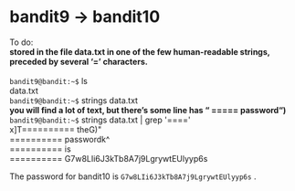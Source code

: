 # bandit9 -> bandit10<br/>
To do:<br/>
<b>stored in the file data.txt in one of the few human-readable strings, preceded by several ‘=’ characters.</b><br/><br/>
```bandit9@bandit:~$``` ls<br/>
data.txt<br/>
```bandit9@bandit:~$``` strings data.txt <br/>
<b>you will find a lot of text, but there’s some line has “ ===== password“)</b><br/>
```bandit9@bandit:~$``` strings data.txt | grep '===='<br/>
x]T========== theG)"<br/>
========== passwordk^<br/>
========== is<br/>
========== G7w8LIi6J3kTb8A7j9LgrywtEUlyyp6s<br/>

The password for bandit10 is ```G7w8LIi6J3kTb8A7j9LgrywtEUlyyp6s``` .
